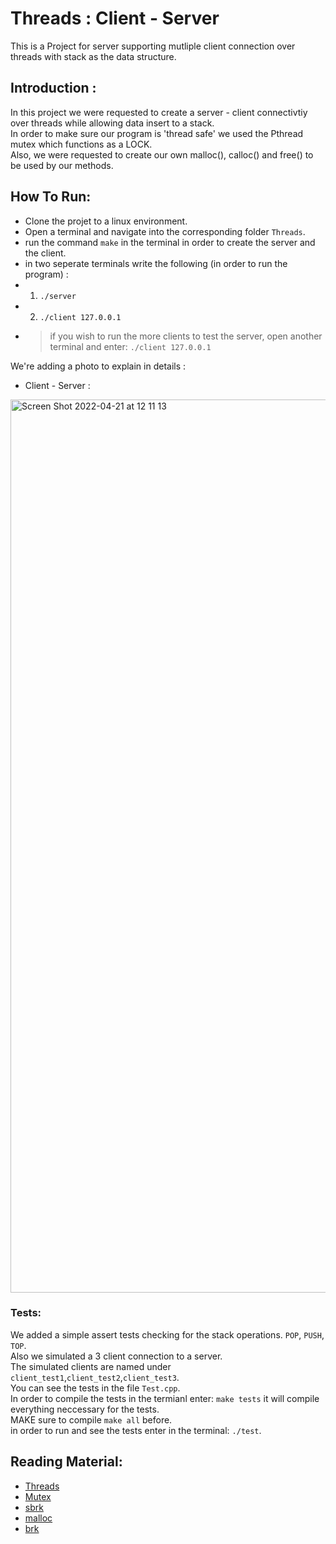 
# Threads : Client - Server
This is a Project for server supporting mutliple client connection over threads with stack as the data structure. </br>


## Introduction :

In this project we were requested to create a server - client connectivtiy over threads while allowing data insert to a stack. </br>
In order to make sure our program is 'thread safe' we used the Pthread mutex which functions as a LOCK. </br>
Also, we were requested to create our own malloc(), calloc() and free() to be used by our methods. </br>

## How To Run:

- Clone the projet to a linux environment. </br>
- Open a terminal and navigate into the corresponding folder ``Threads``. </br>
- run the command ``make`` in the terminal in order to create the server and the client. </br>
- in two seperate terminals write the following (in order to run the program) : </br>
- 1. ``./server`` </br>
- 2. ``./client 127.0.0.1`` </br>
- > if you wish to run the more clients to test the server, open another terminal and enter: ``./client 127.0.0.1`` </br>

We're adding a photo to explain in details : </br>
* Client - Server :
<img width="1429" alt="Screen Shot 2022-04-21 at 12 11 13" src="https://user-images.githubusercontent.com/73894107/164423777-f7762b01-1fcd-4242-8433-54d09b4c9f9e.png">

### Tests:
We added a simple assert tests checking for the stack operations. ``POP``, ``PUSH``, ``TOP``. </br>
Also we simulated a 3 client connection to a server. </br>
The simulated clients are named under ``client_test1``,``client_test2``,``client_test3``. </br>
You can see the tests in the file ``Test.cpp``. </br>
In order to compile the tests in the termianl enter: ``make tests`` it will compile everything neccessary for the tests. </br>
MAKE sure to compile ``make all`` before. </br> 
in order to run and see the tests enter in the terminal: ``./test``. </br>


## Reading Material:

- [Threads](https://www.geeksforgeeks.org/multithreading-c-2/)
- [Mutex](https://man7.org/linux/man-pages/man3/pthread_mutex_lock.3p.html)
- [sbrk](https://linux.die.net/man/2/sbrk)
- [malloc](https://www.tutorialspoint.com/c_standard_library/c_function_malloc.htm)
- [brk](https://man7.org/linux/man-pages/man2/fork.2.html)

